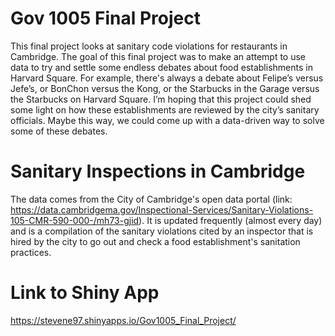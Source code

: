 # Gov 1005 Final Project
This final project looks at sanitary code violations for restaurants in Cambridge. The goal of this final project was to make an attempt to use data to try and settle some endless debates about food establishments in Harvard Square. For example, there's always a debate about Felipe’s versus Jefe’s, or BonChon versus the Kong, or the Starbucks in the Garage versus the Starbucks on Harvard Square. I’m hoping that this project could shed some light on how these establishments are reviewed by the city’s sanitary officials. Maybe this way, we could come up with a data-driven way to solve some of these debates.

# Sanitary Inspections in Cambridge
The data comes from the City of Cambridge's open data portal (link: https://data.cambridgema.gov/Inspectional-Services/Sanitary-Violations-105-CMR-590-000-/mh73-gjid). It is updated frequently (almost every day) and is a compilation of the sanitary violations cited by an inspector that is hired by the city to go out and check a food establishment's sanitation practices. 

# Link to Shiny App
https://stevene97.shinyapps.io/Gov1005_Final_Project/
